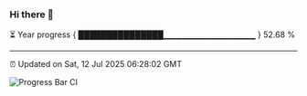 ### Hi there 👋

⏳ Year progress { ███████████████▁▁▁▁▁▁▁▁▁▁▁▁▁▁▁ } 52.68 %

---

⏰ Updated on Sat, 12 Jul 2025 06:28:02 GMT

![Progress Bar CI](https://github.com/liununu/liununu/workflows/Progress%20Bar%20CI/badge.svg)
